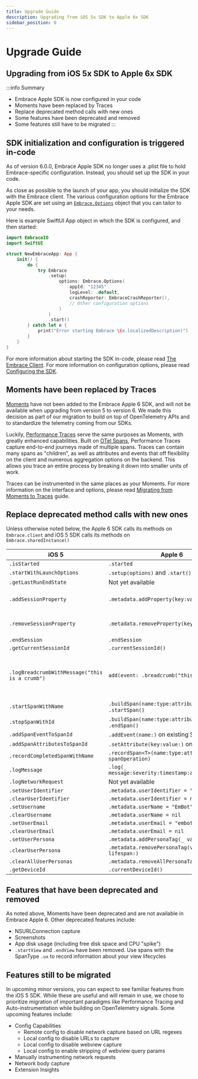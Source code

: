 ```yaml
---
title: Upgrade Guide
description: Upgrading from iOS 5x SDK to Apple 6x SDK
sidebar_position: 0
---
```


# Upgrade Guide

## Upgrading from iOS 5x SDK to Apple 6x SDK

:::info Summary
- Embrace Apple SDK is now configured in your code
- Moments have been replaced by Traces
- Replace deprecated method calls with new ones
- Some features have been deprecated and removed
- Some features still have to be migrated 
:::

## SDK initialization and configuration is triggered in-code

As of version 6.0.0, Embrace Apple SDK no longer uses a .plist file to hold Embrace-specific configuration. Instead, you should set up the SDK in your code.

As close as possible to the launch of your app, you should initialize the SDK with the Embrace client. The various configuration options for the Embrace Apple SDK are set using an [`Embrace.Options`](https://github.com/embrace-io/embrace-apple-sdk/blob/main/Sources/EmbraceCore/Options/Embrace%2BOptions.swift) object that you can tailor to your needs.

Here is example SwiftUI App object in which the SDK is configured, and then started:

```swift
import EmbraceIO
import SwiftUI

struct NewEmbraceApp: App {
    init() {
        do {
            try Embrace
                .setup(
                    options: Embrace.Options(
                        appId: "12345"
                        logLevel: .default,
                        crashReporter: EmbraceCrashReporter(),
                        // Other configuration options
                    )
                )
                .start()
        } catch let e {
            print("Error starting Embrace \(e.localizedDescription)")
        }
    }
}
```

For more information about starting the SDK in-code, please read [The Embrace Client](/docs/ios/open-source/embrace-client.md). For more information on configuration options, please read [Configuring the SDK](/docs/ios/open-source/embrace-options.md).

## Moments have been replaced by Traces

[Moments](/docs/ios/5x/features/moments.md) have not been added to the Embrace Apple 6 SDK, and will not be available when upgrading from version 5 to version 6. We made this decision as part of our migration to build on top of OpenTelemetry APIs and to standardize the telemetry coming from our SDKs.

Luckily, [Performance Traces](/docs/ios/open-source/tracing.md) serve the same purposes as Moments, with greatly enhanced capabilities. Built on [OTel Spans](https://opentelemetry.io/docs/concepts/signals/traces/), Performance Traces capture end-to-end journeys made of multiple spans. Traces can contain many spans as "children", as well as attributes and events that off flexibility on the client and numerous aggregation options on the backend. This allows you trace an entire process by breaking it down into smaller units of work.

Traces can be instrumented in the same places as your Moments. For more information on the interface and options, please read [Migrating from Moments to Traces](/docs/ios/open-source/moments-to-tracing.md) guide.

## Replace deprecated method calls with new ones

Unless otherwise noted below, the Apple 6 SDK calls its methods on `Embrace.client` and iOS 5 SDK calls its methods on `Embrace.sharedInstance()`

| iOS 5 | Apple 6 | Comments |
|-|-|:-|
| `.isStarted`| `.started` | |
| `.startWithLaunchOptions` | `.setup(options)` and `.start()` | |
| `.getLastRunEndState` | Not yet available | |
| `.addSessionProperty` | `.metadata.addProperty(key:value:lifespan:)` | Adding a property to a session.|
| `.removeSessionProperty` | `.metadata.removeProperty(key:lifespan:)` | Remove a property to a session.|
| `.endSession` | `.endSession` | | 
| `.getCurrentSessionId` | `.currentSessionId()`| |
| `.logBreadcrumbWithMessage("this is a crumb")` | `add(event: .breadcrumb("this is a crumb"))` | Breadcrumbs are now SpanEvents on the Session Span |
| `.startSpanWithName` | `.buildSpan(name:type:attributes:)` and `.startSpan()` | |
| `.stopSpanWithId` | `.buildSpan(name:type:attributes:)` and `.endSpan()` | |
| `.addSpanEventToSpanId` | `.addEvent(name:)` on existing Span | |
| `.addSpanAttributesToSpanId` | `.setAttribute(key:value:)` on existing Span | | 
| `.recordCompletedSpanWithName` | `.recordSpan<T>(name:type:attributes:, spanOperation)` | | 
| `.logMessage` | `.log(_ message:severity:timestamp:attributes:)` | |
| `.logNetworkRequest` | Not yet available | | 
| `.setUserIdentifier` | `.metadata.userIdentifier = "jk12345lol"` | | 
| `.clearUserIdentifier` | `.metadata.userIdentifier = nil` | | 
| `.setUsername` | `.metadata.userName = "EmBot"` | | 
| `.clearUsername` | `.metadata.userName = nil` | | 
| `.setUserEmail` | `.metadata.userEmail = "embot@embrace.io"` | | 
| `.clearUserEmail` | `.metadata.userEmail = nil` | | 
| `.setUserPersona` | `.metadata.addPersonaTag(_ value:lifespan:)` | | 
| `.clearUserPersona` | `.metadata.removePersonaTag(value: lifespan:)` | | 
| `.clearAllUserPersonas` | `.metadata.removeAllPersonaTags(lifespans:)` ||
| `.getDeviceId` | `.currentDeviceId()` | |

## Features that have been deprecated and removed

As noted above, Moments have been deprecated and are not available in Embrace Apple 6. Other deprecated features include:
- NSURLConnection capture
- Screenshots
- App disk usage (including free disk space and CPU "spike")
- `.startView` and `.endView` have been removed. Use spans with the SpanType `.ux` to record information about your view lifecycles

## Features still to be migrated 

In upcoming minor versions, you can expect to see familiar features from the iOS 5 SDK. While these are useful and will remain in use, we chose to prioritize migration of important paradigms like Performance Tracing and Auto-instrumentation while building on OpenTelemetry signals. Some upcoming features include:

- Config Capabilities 
    - Remote config to disable network capture based on URL regexes
    - Local config to disable URLs to capture
    - Local config to disable webview capture
    - Local config to enable stripping of webview query params
- Manually instrumenting network requests
- Network body capture
- Extension Insights

